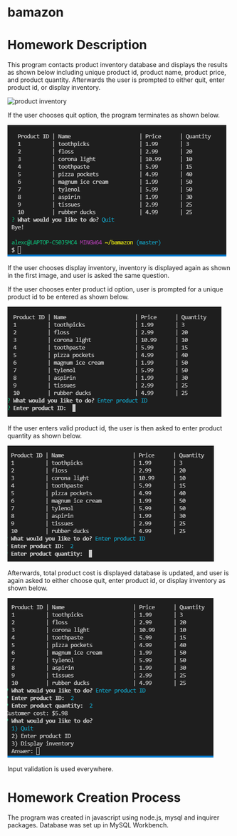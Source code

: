 # bamazon

# Homework Description

This program contacts product inventory database and displays the results as shown below including unique product id, product name, product price, and product quantity. Afterwards the user is prompted to either quit, enter product id, or display inventory.

![product inventory](images/product_inventory.PNG)

If the user chooses quit option, the program terminates as shown below.

![quit](images/quit.PNG)

If the user chooses display inventory, inventory is displayed again as shown in the first image, and user is asked the same question.

If the user chooses enter product id option, user is prompted for a unique product id to be entered as shown below.

![product id](images/product_id.PNG)

If the user enters valid product id, the user is then asked to enter product quantity as shown below.

![product quantity](images/product_quantity.PNG)

Afterwards, total product cost is displayed database is updated, and user is again asked to either choose quit, enter product id, or display inventory as shown below.

![update](images/update.PNG)

Input validation is used everywhere.

# Homework Creation Process

The program was created in javascript using node.js, mysql and inquirer packages. Database was set up in MySQL Workbench.



